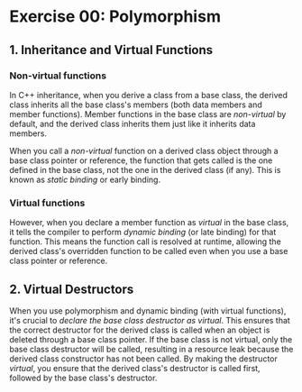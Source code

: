 # Exercise 00: Polymorphism

## 1. Inheritance and Virtual Functions
### Non-virtual functions
In C++ inheritance, when you derive a class from a base class, the derived class inherits all the base class's members (both data members and member functions). Member functions in the base class are *non-virtual* by default, and the derived class inherits them just like it inherits data members.

When you call a *non-virtual* function on a derived class object through a base class pointer or reference, the function that gets called is the one defined in the base class, not the one in the derived class (if any). This is known as *static binding* or early binding.

### Virtual functions
However, when you declare a member function as *virtual* in the base class, it tells the compiler to perform *dynamic binding* (or late binding) for that function. This means the function call is resolved at runtime, allowing the derived class's overridden function to be called even when you use a base class pointer or reference.

## 2. Virtual Destructors
When you use polymorphism and dynamic binding (with virtual functions), it's crucial to *declare the base class destructor as virtual*. This ensures that the correct destructor for the derived class is called when an object is deleted through a base class pointer. If the base class is not virtual, only the base class destructor will be called, resulting in a resource leak because the derived class constructor has not been called. By making the destructor *virtual*, you ensure that the derived class's destructor is called first, followed by the base class's destructor.